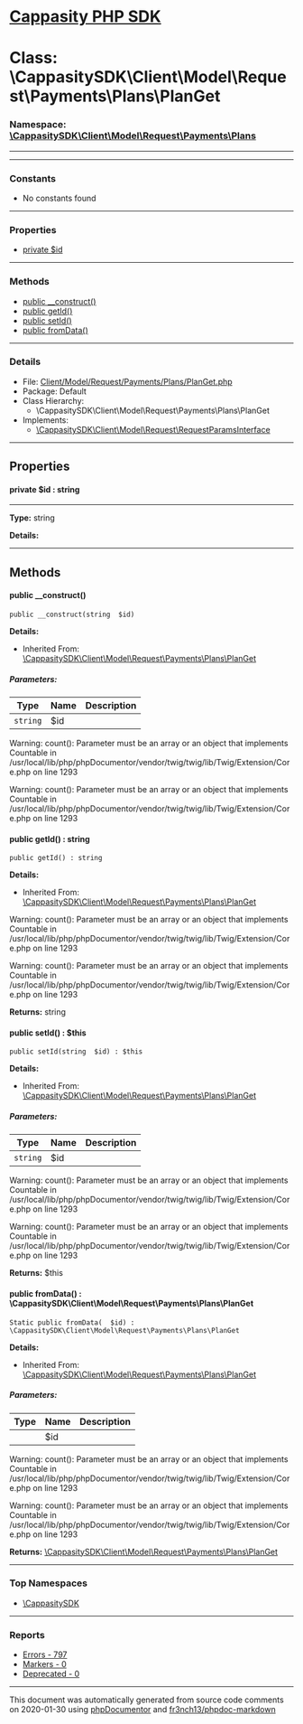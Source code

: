 # [Cappasity PHP SDK](../home.md)

# Class: \CappasitySDK\Client\Model\Request\Payments\Plans\PlanGet
### Namespace: [\CappasitySDK\Client\Model\Request\Payments\Plans](../namespaces/CappasitySDK.Client.Model.Request.Payments.Plans.md)
---
---
### Constants
* No constants found
---
### Properties
* [private $id](../classes/CappasitySDK.Client.Model.Request.Payments.Plans.PlanGet.md#property_id)
---
### Methods
* [public __construct()](../classes/CappasitySDK.Client.Model.Request.Payments.Plans.PlanGet.md#method___construct)
* [public getId()](../classes/CappasitySDK.Client.Model.Request.Payments.Plans.PlanGet.md#method_getId)
* [public setId()](../classes/CappasitySDK.Client.Model.Request.Payments.Plans.PlanGet.md#method_setId)
* [public fromData()](../classes/CappasitySDK.Client.Model.Request.Payments.Plans.PlanGet.md#method_fromData)
---
### Details
* File: [Client/Model/Request/Payments/Plans/PlanGet.php](../files/Client.Model.Request.Payments.Plans.PlanGet.md)
* Package: Default
* Class Hierarchy:
  * \CappasitySDK\Client\Model\Request\Payments\Plans\PlanGet
* Implements:
  * [\CappasitySDK\Client\Model\Request\RequestParamsInterface](../classes/CappasitySDK.Client.Model.Request.RequestParamsInterface.md)
---
## Properties
<a name="property_id"></a>
#### private $id : string
---
**Type:** string

**Details:**



---
## Methods
<a name="method___construct" class="anchor"></a>
#### public __construct() 

```
public __construct(string  $id) 
```

**Details:**
* Inherited From: [\CappasitySDK\Client\Model\Request\Payments\Plans\PlanGet](../classes/CappasitySDK.Client.Model.Request.Payments.Plans.PlanGet.md)
##### Parameters:
| Type | Name | Description |
| ---- | ---- | ----------- |
| <code>string</code> | $id  |  |

Warning: count(): Parameter must be an array or an object that implements Countable in /usr/local/lib/php/phpDocumentor/vendor/twig/twig/lib/Twig/Extension/Core.php on line 1293

Warning: count(): Parameter must be an array or an object that implements Countable in /usr/local/lib/php/phpDocumentor/vendor/twig/twig/lib/Twig/Extension/Core.php on line 1293




<a name="method_getId" class="anchor"></a>
#### public getId() : string

```
public getId() : string
```

**Details:**
* Inherited From: [\CappasitySDK\Client\Model\Request\Payments\Plans\PlanGet](../classes/CappasitySDK.Client.Model.Request.Payments.Plans.PlanGet.md)

Warning: count(): Parameter must be an array or an object that implements Countable in /usr/local/lib/php/phpDocumentor/vendor/twig/twig/lib/Twig/Extension/Core.php on line 1293

Warning: count(): Parameter must be an array or an object that implements Countable in /usr/local/lib/php/phpDocumentor/vendor/twig/twig/lib/Twig/Extension/Core.php on line 1293

**Returns:** string


<a name="method_setId" class="anchor"></a>
#### public setId() : $this

```
public setId(string  $id) : $this
```

**Details:**
* Inherited From: [\CappasitySDK\Client\Model\Request\Payments\Plans\PlanGet](../classes/CappasitySDK.Client.Model.Request.Payments.Plans.PlanGet.md)
##### Parameters:
| Type | Name | Description |
| ---- | ---- | ----------- |
| <code>string</code> | $id  |  |

Warning: count(): Parameter must be an array or an object that implements Countable in /usr/local/lib/php/phpDocumentor/vendor/twig/twig/lib/Twig/Extension/Core.php on line 1293

Warning: count(): Parameter must be an array or an object that implements Countable in /usr/local/lib/php/phpDocumentor/vendor/twig/twig/lib/Twig/Extension/Core.php on line 1293

**Returns:** $this


<a name="method_fromData" class="anchor"></a>
#### public fromData() : \CappasitySDK\Client\Model\Request\Payments\Plans\PlanGet

```
Static public fromData(  $id) : \CappasitySDK\Client\Model\Request\Payments\Plans\PlanGet
```

**Details:**
* Inherited From: [\CappasitySDK\Client\Model\Request\Payments\Plans\PlanGet](../classes/CappasitySDK.Client.Model.Request.Payments.Plans.PlanGet.md)
##### Parameters:
| Type | Name | Description |
| ---- | ---- | ----------- |
| <code></code> | $id  |  |

Warning: count(): Parameter must be an array or an object that implements Countable in /usr/local/lib/php/phpDocumentor/vendor/twig/twig/lib/Twig/Extension/Core.php on line 1293

Warning: count(): Parameter must be an array or an object that implements Countable in /usr/local/lib/php/phpDocumentor/vendor/twig/twig/lib/Twig/Extension/Core.php on line 1293

**Returns:** <a href="../classes/CappasitySDK.Client.Model.Request.Payments.Plans.PlanGet.html">\CappasitySDK\Client\Model\Request\Payments\Plans\PlanGet</a>



---

### Top Namespaces

* [\CappasitySDK](../namespaces/CappasitySDK.html.md)

---

### Reports
* [Errors - 797](../reports/errors.md)
* [Markers - 0](../reports/markers.md)
* [Deprecated - 0](../reports/deprecated.md)

---

This document was automatically generated from source code comments on 2020-01-30 using [phpDocumentor](http://www.phpdoc.org/) and [fr3nch13/phpdoc-markdown](https://github.com/fr3nch13/phpdoc-markdown)
